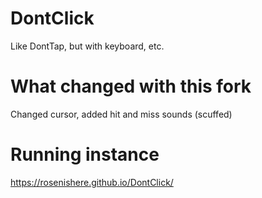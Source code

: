 # DontClick
Like DontTap, but with keyboard, etc.

# What changed with this fork
Changed cursor, added hit and miss sounds (scuffed)


# Running instance
https://rosenishere.github.io/DontClick/


